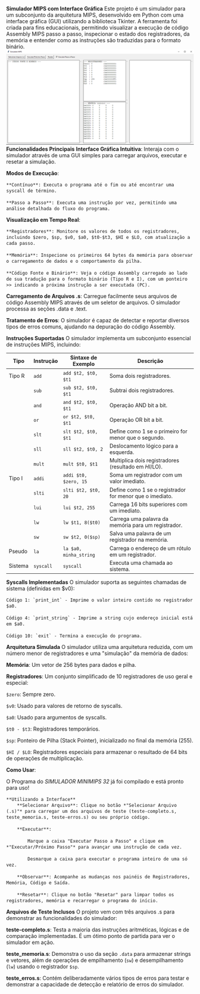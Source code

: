 **Simulador MIPS com Interface Gráfica**
    Este projeto é um simulador para um subconjunto da arquitetura MIPS, desenvolvido em Python com uma interface
gráfica (GUI) utilizando a biblioteca Tkinter. A ferramenta foi criada para fins educacionais, permitindo visualizar a execução de código Assembly MIPS passo a passo, inspecionar o estado dos registradores, da memória e entender como as instruções são traduzidas para o formato binário.
![alt text](image.png)
**Funcionalidades Principais**
**Interface Gráfica Intuitiva**: Interaja com o simulador através de uma GUI simples para carregar arquivos, executar e resetar a simulação.

**Modos de Execução**:

    **Contínuo**: Executa o programa até o fim ou até encontrar uma syscall de término.

    **Passo a Passo**: Executa uma instrução por vez, permitindo uma análise detalhada do fluxo do programa.

**Visualização em Tempo Real**:

    **Registradores**: Monitore os valores de todos os registradores, incluindo $zero, $sp, $v0, $a0, $t0-$t3, $HI e $LO, com atualização a cada passo.

    **Memória**: Inspecione os primeiros 64 bytes da memória para observar o carregamento de dados e o comportamento da pilha.

    **Código Fonte e Binário**: Veja o código Assembly carregado ao lado de sua tradução para o formato binário (Tipo R e I), com um ponteiro >> indicando a próxima instrução a ser executada (PC).

**Carregamento de Arquivos .s**: Carregue facilmente seus arquivos de código Assembly MIPS através de um seletor de arquivos. O simulador processa as seções .data e .text.

**Tratamento de Erros**: O simulador é capaz de detectar e reportar diversos tipos de erros comuns, ajudando na depuração do código Assembly.

**Instruções Suportadas**
O simulador implementa um subconjunto essencial de instruções MIPS, incluindo:

| Tipo     | Instrução | Sintaxe de Exemplo            | Descrição                                                |
|----------|-----------|-------------------------------|----------------------------------------------------------|
| Tipo R   | `add`       | `add $t2, $t0, $t1`         | Soma dois registradores.                                 |
|          | `sub`       | `sub $t2, $t0, $t1`         | Subtrai dois registradores.                              |
|          | `and`       | `and $t2, $t0, $t1`         | Operação AND bit a bit.                                  |
|          | `or`        | `or $t2, $t0, $t1`          | Operação OR bit a bit.                                   |
|          | `slt`       | `slt $t2, $t0, $t1`         | Define como 1 se o primeiro for menor que o segundo.     |
|          | `sll`       | `sll $t2, $t0, 2`           | Deslocamento lógico para a esquerda.                     |
|          | `mult`      | `mult $t0, $t1`             | Multiplica dois registradores (resultado em $HI/$LO).    |
| Tipo I   | `addi`      | `addi $t0, $zero, 15`       | Soma um registrador com um valor imediato.               |
|          | `slti`      | `slti $t2, $t0, 20`         | Define como 1 se o registrador for menor que o imediato. |
|          | `lui`       | `lui $t2, 255`              | Carrega 16 bits superiores com um imediato.              |
|          | `lw`        | `lw $t1, 8($t0)`            | Carrega uma palavra da memória para um registrador.      |
|          | `sw`        | `sw $t2, 0($sp)`            | Salva uma palavra de um registrador na memória.          |
| Pseudo   | `la`        | `la $a0, minha_string`      | Carrega o endereço de um rótulo em um registrador.       |
| Sistema  | `syscall`   | `syscall`                   | Executa uma chamada ao sistema.                          |

**Syscalls Implementadas**
O simulador suporta as seguintes chamadas de sistema (definidas em $v0):

    Código 1: `print_int` - Imprime o valor inteiro contido no registrador $a0.

    Código 4: `print_string` - Imprime a string cujo endereço inicial está em $a0.

    Código 10: `exit` - Termina a execução do programa.

**Arquitetura Simulada**
O simulador utiliza uma arquitetura reduzida, com um número menor de registradores e uma "simulação" da memória de dados:

**Memória**: Um vetor de 256 bytes para dados e pilha.

**Registradores**: Um conjunto simplificado de 10 registradores de uso geral e especial:

`$zero`: Sempre zero.

`$v0`: Usado para valores de retorno de syscalls.

`$a0`: Usado para argumentos de syscalls.

`$t0 - $t3`: Registradores temporários.

`$sp`: Ponteiro de Pilha (Stack Pointer), inicializado no final da memória (255).

`$HI / $LO`: Registradores especiais para armazenar o resultado de 64 bits de operações de multiplicação.

**Como Usar**:

O Programa do *SIMULADOR MINIMIPS 32* já foi compilado e está pronto para uso!

    **Utilizando a Interface**
        **Selecionar Arquivo**: Clique no botão *"Selecionar Arquivo (.s)"* para carregar um dos arquivos de teste (teste-completo.s, teste_memoria.s, teste-erros.s) ou seu próprio código.

        **Executar**:

            Marque a caixa "Executar Passo a Passo" e clique em *"Executar/Próximo Passo"* para avançar uma instrução de cada vez.

            Desmarque a caixa para executar o programa inteiro de uma só vez.

        **Observar**: Acompanhe as mudanças nos painéis de Registradores, Memória, Código e Saída.

        **Resetar**: Clique no botão "Resetar" para limpar todos os registradores, memória e recarregar o programa do início.

**Arquivos de Teste Inclusos**
O projeto vem com três arquivos .s para demonstrar as funcionalidades do simulador:

**teste-completo.s**: Testa a maioria das instruções aritméticas, lógicas e de comparação implementadas. É um ótimo ponto de partida para ver o simulador em ação.

**teste_memoria.s**: Demonstra o uso da seção `.data` para armazenar strings e vetores, além de operações de empilhamento (`sw`) e desempilhamento (`lw`) usando o registrador `$sp`.

**teste_erros.s**: Contém deliberadamente vários tipos de erros para testar e demonstrar a capacidade de detecção e relatório de erros do simulador.